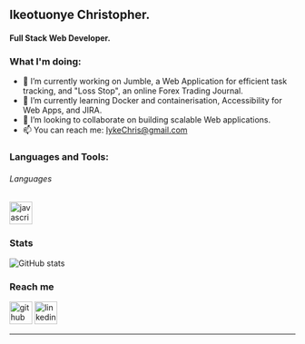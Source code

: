 ## Ikeotuonye Christopher.
#### Full Stack Web Developer.


 ### What I'm doing: 
 
- 🔭 I’m currently working on Jumble, a Web Application for efficient task tracking, and "Loss Stop", an online Forex Trading Journal.
- 🌱 I’m currently learning Docker and containerisation, Accessibility for Web Apps, and JIRA.
- 👯 I’m looking to collaborate on building scalable Web applications. 
- 📫 You can reach me: IykeChris@gmail.com 


<h3 align="left">Languages and Tools:</h3>
<h6> Languages </h6>
<p align="left"> <a href="https://developer.mozilla.org/en-US/docs/Web/JavaScript" target="_blank"> <img src="https://devicons.github.io/devicon/devicon.git/icons/javascript/javascript-original.svg" alt="javascript" width="40" height="40"/> </a>  


### Stats

![GitHub stats](https://github-readme-stats.vercel.app/api?username=thechrisader&count_private=true)  
 
### Reach me
[<img src='https://cdn.jsdelivr.net/npm/simple-icons@3.0.1/icons/github.svg' alt='github' height='40'>](https://github.com/TheChrisader)  [<img src='https://cdn.jsdelivr.net/npm/simple-icons@3.0.1/icons/linkedin.svg' alt='linkedin' height='40'>](https://www.linkedin.com/in/ikeotuonye-christopher/)
 
-----
